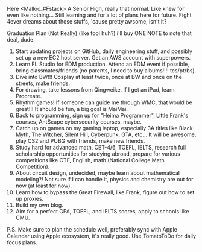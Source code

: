 Here <Malloc_#Fstack>
A Senior High, really that normal. Like knew for even like nothing...
Still learning and for a lot of plans here for future.
Fight 4ever dreams about those stuffs, 'cause pretty awsome, isn't it?

Graduation Plan (Not Really) (like fool huh?) i'll buy ONE NOTE to note that deal, dude

1. Start updating projects on GitHub, daily engineering stuff, and possibly set up a new EC2 host server. Get an AWS account with superpowers.
2. Learn FL Studio for EDM production. Attend an EDM event if possible, bring classmates/friends (no parents, I need to buy albums!!!! tcs/ptrbs).
3. Dive into BW!!! Cosplay at least twice, once at BW and once on the streets, make friends.
4. For drawing, take lessons from Qingweike. If I get an iPad, learn Procreate.
5. Rhythm games! If someone can guide me through WMC, that would be great!!! It should be fun, a big goal is MaiMai.
6. Back to programming, sign up for "Heima Programmer", Little Frank's courses, AntScape cybersecurity courses, maybe.
7. Catch up on games on my gaming laptop, especially 3A titles like Black Myth, The Witcher, Silent Hill, Cyberpunk, GTA, etc... It will be awesome, play CS2 and PUBG with friends, make new friends.
8. Study hard for advanced math, CET-4/6, TOEFL, IELTS, research full scholarship opportunities for studying abroad, prepare for various competitions like CTF, English, math (National College Math Competition).
9. About circuit design, undecided, maybe learn about mathematical modeling?! Not sure if I can handle it, physics and chemistry are out for now (at least for now).
10. Learn how to bypass the Great Firewall, like Frank, figure out how to set up proxies.
11. Build my own blog.
12. Aim for a perfect GPA, TOEFL, and IELTS scores, apply to schools like CMU.

P.S. Make sure to plan the schedule well, preferably sync with Apple Calendar using Apple ecosystem, it's really good. Use TomatoToDo for daily focus plans.

<!---
MallocFstack/MallocFstack is a ✨ special ✨ repository because its `README.md` (this file) appears on your GitHub profile.
You can click the Preview link to take a look at your changes.
--->
